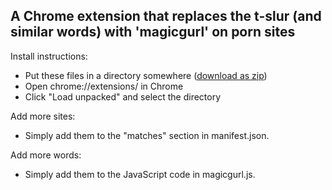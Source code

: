 A Chrome extension that replaces the t-slur (and similar words) with 'magicgurl' on porn sites
----------------------------------------------------------------------------------------------

Install instructions:
- Put these files in a directory somewhere ([download as zip](https://github.com/clairexen/magicgurl/zipball/master/))
- Open chrome://extensions/ in Chrome
- Click "Load unpacked" and select the directory

Add more sites:
- Simply add them to the "matches" section in manifest.json.

Add more words:
- Simply add them to the JavaScript code in magicgurl.js.
